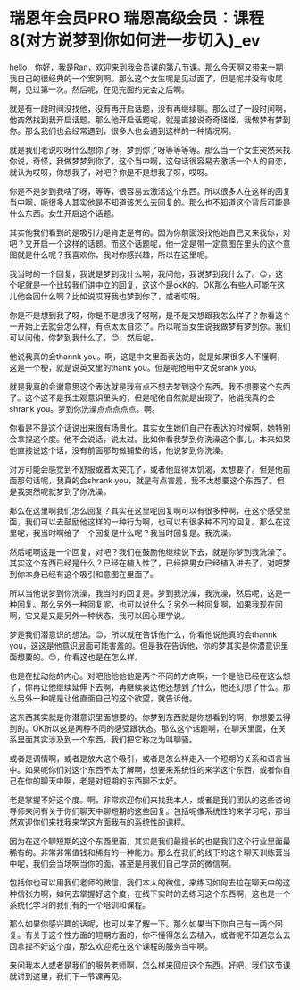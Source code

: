 # 瑞恩年会员PRO 瑞恩高级会员：课程8(对方说梦到你如何进一步切入)_ev

hello，你好，我是Ran，欢迎来到我会员课的第八节课。那么今天啊又带来一期我自己的很经典的一个案例啊。那么这个女生呢是见过面了，但是呢并没有收尾啊，见过第一次。然后呢，在见完面约完会之后啊。

就是有一段时间没找他，没有再开启话题，没有再继续聊。那么过了一段时间啊，他突然找到我开启话题。那么他开启话题呢，就是直接说奇奇怪怪，我做梦有梦到你。那么我们也会经常遇到，很多人也会遇到这样的一种情况啊。

就是我们老说哎呀什么想你了呀，梦到你了呀等等等等。那么当一个女生突然来找你说，奇怪，我做梦梦到你了，这个当中啊，这句话很容易去激活一个人的自恋，就认为哎呀，你想我了，对吧？你是不是想我了呀，哎呀。

你是不是梦到我啥了呀，等等，很容易去激活这个东西。所以很多人在这样的回复当中啊，呃很多人其实他是不知道该怎么去回复的。那么也不知道这个背后可能是什么东西。女生开启这个话题。

其实他我们看到的是吸引力是肯定是有的。因为你前面没找他她自己又来找你，对吧？又开启一个这样的话题。而这个话题呢，他一定是带一定意图在里头的这个意图就是什么呢？我喜欢你，我对你感兴趣，所以在这里呢。

我当时的一个回复，我说是梦到我什么啊，我问他，我说梦到我什么了。😊，这个呢就是一个比较我们讲中立的回复，这这个是okK的。OK那么有些人可能在这儿他会回什么啊？比如说哎呀我也梦到你了，或者哎呀。

你是不是想到我了呀，你是不是想我了呀啊，是不是又想跟我怎么样了？你看这个一开始上去就会怎么样，有点太太自恋了。所以呢当女生说我做梦有梦到你。我们可以问他，你梦到我什么了。😊，然后呢。

他说我真的会thannk you。啊，这是中文里面表达的，就是如果很多人不懂啊，这是一个梗，就是说英文里的thank you。但是呢他用中文说srank you。

就是我真的会谢意思这个表达就是我有点不想去梦到这个东西，我不想要这个东西了。这个这不是我主观意识里头的，但是呢他自然就是出现了，他说我真的会shrank you。梦到你洗澡点点点点点。啊。

你看是不是这个话说出来很有场景化。其实女生她们自己在表达的时候啊，她特别会拿捏这个度。他不会说话，说太过。比如你看我梦到你洗澡这个事儿，本来如果他直接说这个话，没有前面那句做铺垫的话，他说梦到你洗澡。

对方可能会感觉到不舒服或者太突兀了，或者他显得太饥渴，太想要了。但是他前面那句话呢，我真的会shrank you，就是有点害羞，我不太想要这个东西了。但是我突然呢就梦到了你洗澡。

那么在这里啊我们怎么回复？其实在这里呢回复啊可以有很多种啊，在这个感受里面，我们可以去鼓励他这样的一种行为啊，也可以有很多种不同的回复。那么在这里呢，我当时啊给了一个回复是什么呢？我当时回复是。我洗澡。

然后呢啊这是一个回复，对吧？我们在鼓励他继续说下去，就是你梦到我洗澡了。其实这个东西已经是什么？已经在植入性了，已经把男女已经植入进去了。对吧梦到你本身已经有这个吸引和意图在里面了。

所以当他说梦到你洗澡，我当时的回复是。梦到我洗澡，我洗澡，然后呢，这是一种回复。那么另外一种回复呢，也可以说什么？另外一种回复啊，如果我现在回啊，它又是又是另外一种状态，我可以回心理学说。

梦是我们潜意识的想法。😊，所以就在告诉他什么，你看他说他真的会thannk you，这这是他意识层面可能害羞的。但是我在告诉他，你的梦其实是你潜意识里面想要的。😊，你看这也是在怎么样。

也是在扰动他的内心。对吧他他他他是两个不同的方向啊，一个是他已经在这么想了，你再让他继续延伸下去啊，再继续表达他还想到了什么，他还幻想了什么。那么另外一种呢是让他直面自己的这个欲望，就告诉他。

这东西其实就是你潜意识里面想要的。你梦到东西就是你想看到的啊，你想要去得到的。OK所以这是两种不同的感受跟状态。那么这个话题啊，在聊天里面，在关系里面其实涉及到一个东西，我们把它称之为叫聊骚。

或者是调情啊，或者是放大这个吸引，或者是怎么样走入一个短期的关系和语言当中。如果呢你们对这个东西不太了解啊，想要来系统性的来学这个东西，或者你自己在你的聊天中啊，老是对短期的东西聊不太好。

老是掌握不好这个度。啊，非常欢迎你们来找我本人，或者是我们团队的这些咨询导师来问有关于你们聊天中聊短期的这些回复。包括呢像系统性的来学习呢，那当然欢迎你们来找我来学这方面我有的系统性的课程。

因为在这个聊短期的这个东西里面，其实是我们最擅长的也是我们这个行业里面最稀有的。非常非常值钱和稀有的一种能力。那么在我们的线下的这个聊天训练营当中呢，我们会当场啊当你的面，甚至是用我们自己学员的微信啊。

包括你也可以用我们老师的微信，我们本人的微信，来练习如何去拉在聊天中的这种信张力啊，如何去掌握好这个度，在线下实时的去练习这个东西啊，这也是一个系统化学习的我们有的一个培训和课程。

那么如果你感兴趣的话呢，也可以来了解一下。那么如果当下你自己有一两个回复。有关于这个性方面的短期方面的，你不懂得怎么去植入，或者呢不知道怎么去回拿捏不好这个度，那么欢迎呢在这个课程的服务当中啊。

来问我本人或者是我们的服务老师啊，怎么样来回应这个东西。好吧，我们这节课就讲到这里，我们下一节课再见。

